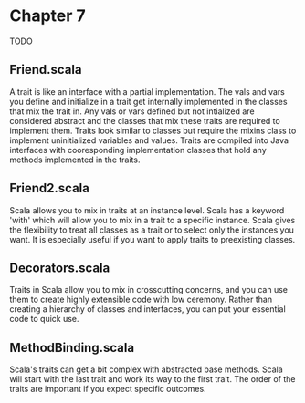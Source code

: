 
# Chapter 7
TODO

## Friend.scala
A trait is like an interface with a partial implementation. The vals and vars you define and initialize in a trait get internally implemented in the classes that mix the trait in. Any vals or vars defined but not intialized are considered abstract and the classes that mix these traits are required to implement them. Traits look similar to classes but require the mixins class to implement uninitialized variables and values. Traits are compiled into Java interfaces with cooresponding implementation classes that hold any methods implemented in the traits.

## Friend2.scala
Scala allows you to mix in traits at an instance level. Scala has a keyword 'with' which will allow you to mix in a trait to a specific instance. Scala gives the flexibility to treat all classes as a trait or to select only the instances you want. It is especially useful if you want to apply traits to preexisting classes.

## Decorators.scala
Traits in Scala allow you to mix in crosscutting concerns, and you can use them to create highly extensible code with low ceremony. Rather than creating a hierarchy of classes and interfaces, you can put your essential code to quick use.

## MethodBinding.scala
Scala's traits can get a bit complex with abstracted base methods. Scala will start with the last trait and work its way to the first trait. The order of the traits are important if you expect specific outcomes.

